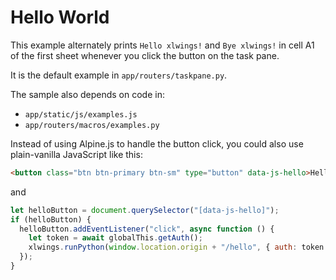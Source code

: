 # Hello World

This example alternately prints `Hello xlwings!` and `Bye xlwings!` in cell A1 of the first sheet whenever you click the button on the task pane.

It is the default example in `app/routers/taskpane.py`.

The sample also depends on code in:

- `app/static/js/examples.js`
- `app/routers/macros/examples.py`

Instead of using Alpine.js to handle the button click, you could also use plain-vanilla JavaScript like this:

```html
<button class="btn btn-primary btn-sm" type="button" data-js-hello>Hello World</button>
```

and

```js
let helloButton = document.querySelector("[data-js-hello]");
if (helloButton) {
  helloButton.addEventListener("click", async function () {
    let token = await globalThis.getAuth();
    xlwings.runPython(window.location.origin + "/hello", { auth: token });
  });
}
```
